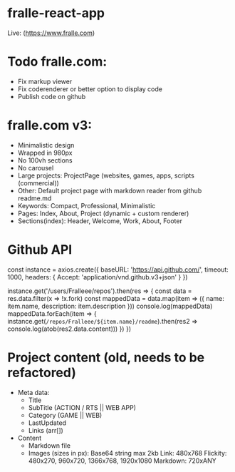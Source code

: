 # fralle-react-app
Live: (https://www.fralle.com)

# Todo fralle.com:
- Fix markup viewer
- Fix coderenderer or better option to display code
- Publish code on github

# fralle.com v3:
- Minimalistic design
- Wrapped in 980px
- No 100vh sections
- No carousel
- Large projects: ProjectPage (websites, games, apps, scripts (commercial))
- Other: Default project page with markdown reader from github readme.md
- Keywords: Compact, Professional, Minimalistic
- Pages: Index, About, Project (dynamic + custom renderer)
- Sections(index): Header, Welcome, Work, About, Footer

# Github API
const instance = axios.create({
  baseURL: 'https://api.github.com/',
  timeout: 1000,
  headers: { Accept: 'application/vnd.github.v3+json' }
})

instance.get('/users/Fralleee/repos').then(res => {
  const data = res.data.filter(x => !x.fork)
  const mappedData = data.map(item => ({ name: item.name, description: item.description }))
  console.log(mappedData)
  mappedData.forEach(item => {
    instance.get(`/repos/Fralleee/${item.name}/readme`).then(res2 => console.log(atob(res2.data.content)))
  })
})

# Project content (old, needs to be refactored)
- Meta data:
  - Title
  - SubTitle (ACTION / RTS || WEB APP)
  - Category (GAME || WEB) 
  - LastUpdated
  - Links (arr[])
- Content
  - Markdown file
  - Images (sizes in px):
      Base64 string max 2kb
      Link: 480x768
      Flickity: 480x270, 960x720, 1366x768, 1920x1080
      Markdown: 720xANY
